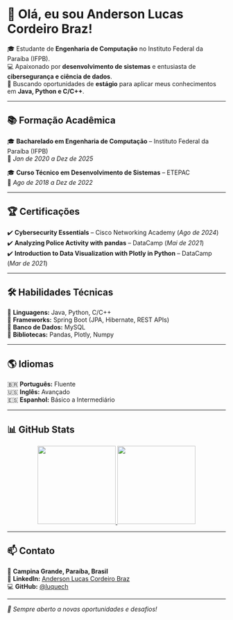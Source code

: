 # 👋 Olá, eu sou Anderson Lucas Cordeiro Braz!

🎓 Estudante de **Engenharia de Computação** no Instituto Federal da Paraíba (IFPB).  
💻 Apaixonado por **desenvolvimento de sistemas** e entusiasta de **cibersegurança e ciência de dados**.  
🚀 Buscando oportunidades de **estágio** para aplicar meus conhecimentos em **Java, Python e C/C++**.  

---

## 📚 Formação Acadêmica  
🎓 **Bacharelado em Engenharia de Computação** – Instituto Federal da Paraíba (IFPB)  
📅 *Jan de 2020 a Dez de 2025*  

🎓 **Curso Técnico em Desenvolvimento de Sistemas** – ETEPAC  
📅 *Ago de 2018 a Dez de 2022*  

---

## 🏆 Certificações  
✔️ **Cybersecurity Essentials** – Cisco Networking Academy (*Ago de 2024*)  
✔️ **Analyzing Police Activity with pandas** – DataCamp (*Mai de 2021*)  
✔️ **Introduction to Data Visualization with Plotly in Python** – DataCamp (*Mar de 2021*)  

---

## 🛠 Habilidades Técnicas  
🔹 **Linguagens:** Java, Python, C/C++  
🔹 **Frameworks:** Spring Boot (JPA, Hibernate, REST APIs)  
🔹 **Banco de Dados:** MySQL   
🔹 **Bibliotecas:** Pandas, Plotly, Numpy  


---

## 🌎 Idiomas  
🇧🇷 **Português:** Fluente  
🇺🇸 **Inglês:** Avançado  
🇪🇸 **Espanhol:** Básico a Intermediário  

---

## 📊 GitHub Stats  
<p align="center">
  <a href="https://github.com/luquech">
    <img height="180em" src="https://github-readme-stats.vercel.app/api?username=luquech&show_icons=true&theme=dracula&include_all_commits=true&count_private=true"/>
    <img height="180em" src="https://github-readme-stats.vercel.app/api/top-langs/?username=luquech&layout=compact&langs_count=8&theme=dracula"/>
  </a>
</p>


---

## 📫 Contato  
📍 **Campina Grande, Paraíba, Brasil**  
🔗 **LinkedIn:** [Anderson Lucas Cordeiro Braz](https://www.linkedin.com/in/anderson-lucas-cordeiro-braz-47169a281/)  
💻 **GitHub:** [@luquech](https://github.com/luquech)  

---

*🚀 Sempre aberto a novas oportunidades e desafios!*  
